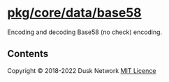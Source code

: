 # [pkg/core/data/base58](./pkg/core/data/base58)

Encoding and decoding Base58 (no check) encoding.

<!-- ToC start -->
##  Contents

<!-- ToC end -->

Copyright © 2018-2022 Dusk Network
[MIT Licence](https://github.com/dusk-network/dusk-blockchain/blob/master/LICENSE)
